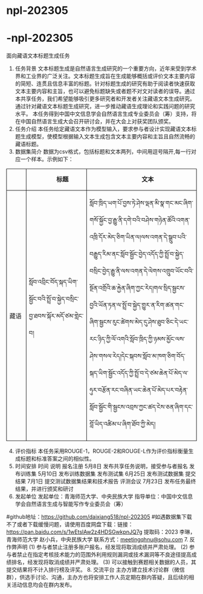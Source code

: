 # npl-202305
# -npl-202305
面向藏语文本标题生成任务
1. 任务背景
文本标题生成是自然语言生成研究的一个重要方向，近年来受到学术界和工业界的广泛关注。文本标题生成旨在生成能够概括或评价文本主要内容的简短、连贯且信息丰富的标题。针对标题生成的研究有助于阅读者快速获取文本主要内容和主旨，也可以避免标题缺失或者题不对文对读者的误导。通过本共享任务，我们希望能够吸引更多研究者和开发者关注藏语文本生成研究。通过针对藏语文本标题生成研究，进一步推动藏语生成理论和实践问题的研究水平。
本任务得到中国中文信息学会自然语言生成专业委员会（筹）支持，将在中国自然语言生成大会召开研讨会，并在大会上对获奖团队颁奖。
2. 任务介绍
本任务给定藏语文本作为模型输入，要求参与者设计实现藏语文本标题生成模型，使模型根据输入文本生成包含文本主要内容和主旨且自然流畅的藏语标题。
3. 数据集简介
数据为csv格式，包括标题和文本两列，中间用逗号隔开,每一行对应一个样本。示例如下：

<TABLE class=MsoTableGrid style="BORDER-TOP: medium none; BORDER-RIGHT: medium none; BORDER-COLLAPSE: collapse; BORDER-BOTTOM: medium none; BORDER-LEFT: medium none; mso-table-layout-alt: fixed; mso-border-alt: solid windowtext 1.0pt; mso-yfti-tbllook: 1184; mso-padding-alt: 0cm 5.4pt 0cm 5.4pt; mso-border-insideh: 1.0pt solid windowtext; mso-border-insidev: 1.0pt solid windowtext" cellSpacing=0 cellPadding=0 width="91%" border=1><TBODY>
<TR style="HEIGHT: 20pt; mso-yfti-irow: 0; mso-yfti-firstrow: yes">
<TD style="BORDER-TOP: windowtext 1pt solid; HEIGHT: 20pt; BORDER-RIGHT: windowtext 1pt solid; WIDTH: 5.52%; BORDER-BOTTOM: windowtext 1pt solid; PADDING-BOTTOM: 0cm; PADDING-TOP: 0cm; PADDING-LEFT: 5.4pt; BORDER-LEFT: windowtext 1pt solid; PADDING-RIGHT: 5.4pt" width="5%">
<P class=MsoNormal style="TEXT-ALIGN: center; LINE-HEIGHT: 150%; TEXT-INDENT: 24.1pt; mso-char-indent-count: 2.0" align=center><B><SPAN lang=EN-US style="FONT-SIZE: 12pt; FONT-FAMILY: KaiTi; LINE-HEIGHT: 150%; mso-bidi-font-family: KaiTi"><?xml:namespace prefix = "o" ns = "urn:schemas-microsoft-com:office:office" /><o:p>&nbsp;</o:p></SPAN></B></P></TD>
<TD style="BORDER-TOP: windowtext 1pt solid; HEIGHT: 20pt; BORDER-RIGHT: windowtext 1pt solid; WIDTH: 33.36%; BORDER-BOTTOM: windowtext 1pt solid; PADDING-BOTTOM: 0cm; PADDING-TOP: 0cm; PADDING-LEFT: 5.4pt; BORDER-LEFT: medium none; PADDING-RIGHT: 5.4pt; mso-border-left-alt: solid windowtext 1.0pt" width="33%">
<P class=MsoNormal style="TEXT-ALIGN: center; LINE-HEIGHT: 150%; TEXT-INDENT: 24.1pt; mso-char-indent-count: 2.0" align=center><B><SPAN style="FONT-SIZE: 12pt; FONT-FAMILY: KaiTi; LINE-HEIGHT: 150%; mso-bidi-font-family: KaiTi">标题<SPAN lang=EN-US><o:p></o:p></SPAN></SPAN></B></P></TD>
<TD style="BORDER-TOP: windowtext 1pt solid; HEIGHT: 20pt; BORDER-RIGHT: windowtext 1pt solid; WIDTH: 61.1%; BORDER-BOTTOM: windowtext 1pt solid; PADDING-BOTTOM: 0cm; PADDING-TOP: 0cm; PADDING-LEFT: 5.4pt; BORDER-LEFT: medium none; PADDING-RIGHT: 5.4pt; mso-border-left-alt: solid windowtext 1.0pt" width="61%">
<P class=MsoNormal style="TEXT-ALIGN: center; LINE-HEIGHT: 150%; TEXT-INDENT: 24.1pt; mso-char-indent-count: 2.0" align=center><B><SPAN style="FONT-SIZE: 12pt; FONT-FAMILY: KaiTi; LINE-HEIGHT: 150%; mso-bidi-font-family: KaiTi">文本<SPAN lang=EN-US><o:p></o:p></SPAN></SPAN></B></P></TD></TR>
<TR style="HEIGHT: 20pt; mso-yfti-irow: 1; mso-yfti-lastrow: yes">
<TD style="BORDER-TOP: medium none; HEIGHT: 20pt; BORDER-RIGHT: windowtext 1pt solid; WIDTH: 5.52%; BORDER-BOTTOM: windowtext 1pt solid; PADDING-BOTTOM: 0cm; PADDING-TOP: 0cm; PADDING-LEFT: 5.4pt; BORDER-LEFT: windowtext 1pt solid; PADDING-RIGHT: 5.4pt; mso-border-top-alt: solid windowtext 1.0pt" width="5%">
<P class=MsoNormal><SPAN style="FONT-SIZE: 12pt; FONT-FAMILY: KaiTi; mso-bidi-font-family: KaiTi">藏语<SPAN lang=EN-US><o:p></o:p></SPAN></SPAN></P></TD>
<TD style="BORDER-TOP: medium none; HEIGHT: 20pt; BORDER-RIGHT: windowtext 1pt solid; WIDTH: 33.36%; BORDER-BOTTOM: windowtext 1pt solid; PADDING-BOTTOM: 0cm; PADDING-TOP: 0cm; PADDING-LEFT: 5.4pt; BORDER-LEFT: medium none; PADDING-RIGHT: 5.4pt; mso-border-left-alt: solid windowtext 1.0pt; mso-border-top-alt: solid windowtext 1.0pt" width="33%">
<P class=MsoNormal><SPAN lang=BO style='FONT-SIZE: 12pt; FONT-FAMILY: "Microsoft Himalaya"; mso-ansi-font-size: 10.5pt; mso-bidi-language: BO'>སློབ་འབྲིང་བོད་སྐད་ཡིག་སྦྱོང་བའི་སྤྲོ་བ་སྐྱེད་བསྲིང་བྱ་ཐབས་སྐོར་མདོ་ཙམ་གླེང་བ།<o:p></o:p></SPAN></P>
<P class=MsoNormal><SPAN lang=EN-US style='FONT-SIZE: 10pt; FONT-FAMILY: "Times New Roman",serif'><o:p>&nbsp;</o:p></SPAN></P></TD>
<TD style="BORDER-TOP: medium none; HEIGHT: 20pt; BORDER-RIGHT: windowtext 1pt solid; WIDTH: 61.1%; BORDER-BOTTOM: windowtext 1pt solid; PADDING-BOTTOM: 0cm; PADDING-TOP: 0cm; PADDING-LEFT: 5.4pt; BORDER-LEFT: medium none; PADDING-RIGHT: 5.4pt; mso-border-left-alt: solid windowtext 1.0pt; mso-border-top-alt: solid windowtext 1.0pt" width="61%">
<P class=MsoNormal><SPAN lang=BO style='FONT-SIZE: 12pt; FONT-FAMILY: "Microsoft Himalaya"; mso-ansi-font-size: 10.5pt; mso-bidi-language: BO'>སློབ་ཁྲིད་ཡག་པོ་བྱས་ཏེ་ཤེས་ལྡན་མི་སྣ་གང་མང་ཞིག་གསོ་སྐྱོང་བྱ་རྒྱུ་ནི་དགེ་བའི་བཤེས་གཉེན་ཚོའི་འགན་འཁྲི་དོར་མེད་ཅིག་ཡིན་ལ།ལས་འགན་དེ་སྒྲུབ་པའི་བརྒྱུད་རིམ་ནང་སློབ་སྦྱོང་བྱེད་འདོད་ཀྱི་སྤྲོ་བ་སྐྱེད་བསྲིང་བྱེད་རྒྱུ་ནི་ལས་འགན་དེ་ལེགས་འགྲུབ་ཡོང་བའི་སྔོན་འགྲོའི་ཆ་རྐྱེན་ཞིག་ཀྱང་རེད།གལ་སྲིད་སྦྱངས་བྱའི་ཡོན་ཏན་ལ་སྤྲོ་བ་སྐྱེད་གྱུར་ན་རིག་ཚན་གང་ཞིག་སྦྱངས་རུང་ཚེགས་མེད་དུ་ཤེས་ཐུབ་ཅིང་དེ་ཡང་རང་ཉིད་ཀྱི་ལོ་འགའི་སློབ་ཁྲིད་ཀྱི་ཉམས་མྱོང་ལས་ཤེས་གསལ་རེད།དེང་སྐབས་སློབ་མ་ཁག་ཅིག་བོད་སྐད་ཡིག་སྦྱོང་འདོད་ཀྱི་སྤྲོ་བ་དེ་ཙམ་ཆེན་པོ་མེད་ལ་ཧུར་བརྩོན་རང་བཞིན་ཡང་ཆེན་པོ་མེད་པར་བརྟེན་སློབ་སྦྱོང་གི་སྦྱངས་འབྲས་ཀྱང་ཚད་ངེས་ཅན་ཞིག་དང་བློ་ཡིད་འཚིམ་པ་ཞིག་ཐོབ་ཀྱི་མེད།</SPAN></P></TD></TR></TBODY></TABLE>

4. 评价指标
本任务采用ROUGE-1，ROUGE-2和ROUGE-L作为评价指标衡量生成标题和标准答案之间的相似性。
5. 时间安排
	时间	说明
报名注册	5月8日	发布共享任务说明，接受参与者报名
发布训练集	5月10日	发布训练数据集
发布测试集	6月25日	发布测试数据集
提交结果	7月1日	提交测试数据集结果和技术报告
评测会议	7月23日	发布任务最终结果，并进行颁奖和研讨
6. 发起单位
发起单位：青海师范大学、中央民族大学
指导单位：中国中文信息学会自然语言生成与智能写作专业委员会（筹）
 	 	 
#github地址：https://github.com/daixiang518/npl-202305
#如遇数据集下载不了或者下载缓慢问题，请使用百度网盘下载：链接：https://pan.baidu.com/s/1wEtslAw2z4HDSGwkpnJQ7g  提取码：2023
李琳，青海师范大学
赵小兵，中央民族大学
联系方式：meetingqhnu@sohu.com
7. 反作弊声明
(1)	参与者禁止注册多账户报名，经发现将取消成绩并严肃处理。
(2)	参与者禁止在指定考核技术能力的范围外利用规则漏洞或技术漏洞等不良途径提高成绩排名，经发现将取消成绩并严肃处理。
(3)	可以接触到赛题相关数据的人员，其提交结果将不计入排行榜及评奖。
8. 交流平台
主办方建立技术讨论群（微信群），供选手讨论、沟通，主办方也将安排工作人员定期在群内答疑，且后续的相关活动信息均会在群内发布。






